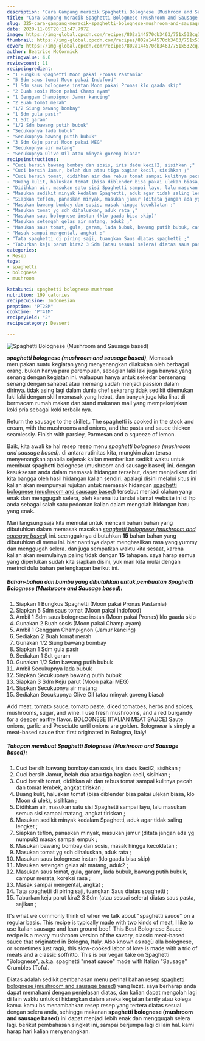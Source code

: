 ```yaml
---
description: "Cara Gampang meracik Spaghetti Bolognese (Mushroom and Sausage based) Lezat"
title: "Cara Gampang meracik Spaghetti Bolognese (Mushroom and Sausage based) Lezat"
slug: 325-cara-gampang-meracik-spaghetti-bolognese-mushroom-and-sausage-based-lezat
date: 2020-11-05T20:11:47.797Z
image: https://img-global.cpcdn.com/recipes/802a144570db3463/751x532cq70/spaghetti-bolognese-mushroom-and-sausage-based-foto-resep-utama.jpg
thumbnail: https://img-global.cpcdn.com/recipes/802a144570db3463/751x532cq70/spaghetti-bolognese-mushroom-and-sausage-based-foto-resep-utama.jpg
cover: https://img-global.cpcdn.com/recipes/802a144570db3463/751x532cq70/spaghetti-bolognese-mushroom-and-sausage-based-foto-resep-utama.jpg
author: Beatrice McCormick
ratingvalue: 4.6
reviewcount: 11
recipeingredient:
- "1 Bungkus Spaghetti Moon pakai Pronas Pastamia"
- "5 Sdm saus tomat Moon pakai Indofood"
- "1 Sdm saus bolognese instan Moon pakai Pronas klo gaada skip"
- "2 Buah sosis Moon pakai Champ ayam"
- "1 Genggam Champignon Jamur kancing"
- "2 Buah tomat merah"
- "1/2 Siung bawang bombay"
- "1 Sdm gula pasir"
- "1 Sdt garam"
- "1/2 Sdm bawang putih bubuk"
- "Secukupnya lada bubuk"
- "Secukupnya bawang putih bubuk"
- "3 Sdm Keju parut Moon pakai MEG"
- "Secukupnya air matang"
- "Secukupnya Olive Oil atau minyak goreng biasa"
recipeinstructions:
- "Cuci bersih bawang bombay dan sosis, iris dadu kecil2, sisihkan ;"
- "Cuci bersih Jamur, belah dua atau tiga bagian kecil, sisihkan ;"
- "Cuci bersih tomat, didihkan air dan rebus tomat sampai kulitnya pecah dan tomat lembek, angkat tiriskan ;"
- "Buang kulit, haluskan tomat (bisa diblender bisa pakai ulekan biasa, klo Moon di ulek), sisihkan ;"
- "Didihkan air, masukan satu sisi Spaghetti sampai layu, lalu masukan semua sisi sampai matang, angkat tiriskan ;"
- "Masukan sedikit minyak kedalam Spaghetti, aduk agar tidak saling lengket ;"
- "Siapkan teflon, panaskan minyak, masukan jamur (ditata jangan ada yg numpuk) masak sampai empuk ;"
- "Masukan bawang bombay dan sosis, masak hingga kecoklatan ;"
- "Masukan tomat yg sdh dihaluskan, aduk rata ;"
- "Masukan saus bolognese instan (klo gaada bisa skip)"
- "Masukan setengah gelas air matang, aduk2 ;"
- "Masukan saus tomat, gula, garam, lada bubuk, bawang putih bubuk, campur merata, koreksi rasa ;"
- "Masak sampai mengental, angkat ;"
- "Tata spaghetti di piring saji, tuangkan Saus diatas spaghetti ;"
- "Taburkan keju parut kira2 3 Sdm (atau sesuai selera) diatas saus pasta, sajikan ;"
categories:
- Resep
tags:
- spaghetti
- bolognese
- mushroom

katakunci: spaghetti bolognese mushroom 
nutrition: 199 calories
recipecuisine: Indonesian
preptime: "PT28M"
cooktime: "PT41M"
recipeyield: "2"
recipecategory: Dessert

---
```



![Spaghetti Bolognese (Mushroom and Sausage based)](https://img-global.cpcdn.com/recipes/802a144570db3463/751x532cq70/spaghetti-bolognese-mushroom-and-sausage-based-foto-resep-utama.jpg)

<b><i>spaghetti bolognese (mushroom and sausage based)</i></b>, Memasak merupakan suatu kegiatan yang menyenangkan dilakukan oleh berbagai orang. bukan hanya para perempuan, sebagian laki laki juga banyak yang senang dengan kegiatan ini. walaupun hanya untuk sekedar bersenang senang dengan sahabat atau memang sudah menjadi passion dalam dirinya. tidak asing lagi dalam dunia chef sekarang tidak sedikit ditemukan laki laki dengan skill memasak yang hebat, dan banyak juga kita lihat di bermacam rumah makan dan stand makanan mall yang mempekerjakan koki pria sebagai koki terbaik nya.

Return the sausage to the skillet,. The spaghetti is cooked in the stock and cream, with the mushrooms and onions, and the pasta and sauce thicken seamlessly. Finish with parsley, Parmesan and a squeeze of lemon.

Baik, kita awali ke hal resep resep menu <i>spaghetti bolognese (mushroom and sausage based)</i>. di antara rutinitas kita, mungkin akan terasa menyenangkan apabila sejenak kalian memberikan sedikit waktu untuk membuat spaghetti bolognese (mushroom and sausage based) ini. dengan kesuksesan anda dalam memasak hidangan tersebut, dapat menjadikan diri kita bangga oleh hasil hidangan kalian sendiri. apalagi disini melalui situs ini kalian akan mempunyai rujukan untuk memasak hidangan <u>spaghetti bolognese (mushroom and sausage based)</u> tersebut menjadi olahan yang enak dan menggugah selera, oleh karena itu tandai alamat website ini di hp anda sebagai salah satu pedoman kalian dalam mengolah hidangan baru yang enak.


Mari langsung saja kita memulai untuk mencari bahan bahan yang dibutuhkan dalam memasak masakan <u><i>spaghetti bolognese (mushroom and sausage based)</i></u> ini. seenggaknya dibutuhkan <b>15</b> bahan bahan yang dibutuhkan di menu ini. biar nantinya dapat menghasilkan rasa yang yummy dan menggugah selera. dan juga sempatkan waktu kita sesaat, karena kalian akan memulainya paling tidak dengan <b>15</b> tahapan. saya harap semua yang diperlukan sudah kita siapkan disini, yuk mari kita mulai dengan merinci dulu bahan perlengkapan berikut ini.

<!--inarticleads1-->

##### Bahan-bahan dan bumbu yang dibutuhkan untuk pembuatan Spaghetti Bolognese (Mushroom and Sausage based):

1. Siapkan 1 Bungkus Spaghetti (Moon pakai Pronas Pastamia)
1. Siapkan 5 Sdm saus tomat (Moon pakai Indofood)
1. Ambil 1 Sdm saus bolognese instan (Moon pakai Pronas) klo gaada skip
1. Gunakan 2 Buah sosis (Moon pakai Champ ayam)
1. Ambil 1 Genggam Champignon (Jamur kancing)
1. Sediakan 2 Buah tomat merah
1. Gunakan 1/2 Siung bawang bombay
1. Siapkan 1 Sdm gula pasir
1. Sediakan 1 Sdt garam
1. Gunakan 1/2 Sdm bawang putih bubuk
1. Ambil Secukupnya lada bubuk
1. Siapkan Secukupnya bawang putih bubuk
1. Siapkan 3 Sdm Keju parut (Moon pakai MEG)
1. Siapkan Secukupnya air matang
1. Sediakan Secukupnya Olive Oil (atau minyak goreng biasa)


Add meat, tomato sauce, tomato paste, diced tomatoes, herbs and spices, mushrooms, sugar, and wine. I use fresh mushrooms, and a red burgandy for a deeper earthy flavor. BOLOGNESE (ITALIAN MEAT SAUCE) Saute onions, garlic and Prosciutto until onions are golden. Bolognese is simply a meat-based sauce that first originated in Bologna, Italy! 

<!--inarticleads2-->

##### Tahapan membuat Spaghetti Bolognese (Mushroom and Sausage based):

1. Cuci bersih bawang bombay dan sosis, iris dadu kecil2, sisihkan ;
1. Cuci bersih Jamur, belah dua atau tiga bagian kecil, sisihkan ;
1. Cuci bersih tomat, didihkan air dan rebus tomat sampai kulitnya pecah dan tomat lembek, angkat tiriskan ;
1. Buang kulit, haluskan tomat (bisa diblender bisa pakai ulekan biasa, klo Moon di ulek), sisihkan ;
1. Didihkan air, masukan satu sisi Spaghetti sampai layu, lalu masukan semua sisi sampai matang, angkat tiriskan ;
1. Masukan sedikit minyak kedalam Spaghetti, aduk agar tidak saling lengket ;
1. Siapkan teflon, panaskan minyak, masukan jamur (ditata jangan ada yg numpuk) masak sampai empuk ;
1. Masukan bawang bombay dan sosis, masak hingga kecoklatan ;
1. Masukan tomat yg sdh dihaluskan, aduk rata ;
1. Masukan saus bolognese instan (klo gaada bisa skip)
1. Masukan setengah gelas air matang, aduk2 ;
1. Masukan saus tomat, gula, garam, lada bubuk, bawang putih bubuk, campur merata, koreksi rasa ;
1. Masak sampai mengental, angkat ;
1. Tata spaghetti di piring saji, tuangkan Saus diatas spaghetti ;
1. Taburkan keju parut kira2 3 Sdm (atau sesuai selera) diatas saus pasta, sajikan ;


It&#39;s what we commonly think of when we talk about &#34;spaghetti sauce&#34; on a regular basis. This recipe is typically made with two kinds of meat, I like to use Italian sausage and lean ground beef. This Best Bolognese Sauce recipe is a meaty mushroom version of the savory, classic meat-based sauce that originated in Bologna, Italy. Also known as ragù alla bolognese, or sometimes just ragù, this slow-cooked labor of love is made with a trio of meats and a classic soffritto. This is our vegan take on Spaghetti &#34;Bolognese&#34;, a.k.a. spaghetti &#34;meat sauce&#34; made with Italian &#34;Sausage&#34; Crumbles (Tofu). 

Diatas adalah sedikit pembahasan menu perihal bahan resep <u>spaghetti bolognese (mushroom and sausage based)</u> yang lezat. saya berharap anda dapat memahami dengan penjelasan diatas, dan kalian dapat mengolah lagi di lain waktu untuk di hidangkan dalam aneka kegiatan family atau kolega kamu. kamu bs menambahkan resep resep yang tertera diatas sesuai dengan selera anda, sehingga makanan <b>spaghetti bolognese (mushroom and sausage based)</b> ini dapat menjadi lebih enak dan menggugah selera lagi. berikut pembahasan singkat ini, sampai berjumpa lagi di lain hal. kami harap hari kalian menyenangkan.
